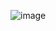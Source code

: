![image](https://user-images.githubusercontent.com/33406362/194076298-a83617d6-7649-42cd-b1a2-8aec3632234c.png)

